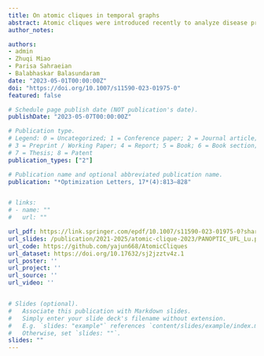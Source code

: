 ```yaml
---
title: On atomic cliques in temporal graphs
abstract: Atomic cliques were introduced recently to analyze disease progression in temporal comorbidity graphs. Informally, an atomic clique is a clique that is unsplittable over time—the clique is either present or absent entirely and no parts of it appears in the temporal graph unless the entire clique is present. We consider the atomic counterpart of the classical maximum clique problem in this paper. Our main contribution is a polynomial-time algorithm that transforms the maximum atomic clique problem to the maximum clique problem on an auxiliary graph. We report results from our computational studies that demonstrate the effectiveness of this transformation in solving the maximum atomic clique problem in comparison to direct integer programming based approaches. The proposed approach is also applicable when solving variants like the minimum atomic clique partitioning problem or the maximum weighted atomic clique problem.
author_notes:

authors:
- admin
- Zhuqi Miao
- Parisa Sahraeian
- Balabhaskar Balasundaram
date: "2023-05-01T00:00:00Z"
doi: "https://doi.org/10.1007/s11590-023-01975-0"
featured: false

# Schedule page publish date (NOT publication's date).
publishDate: "2023-05-07T00:00:00Z"

# Publication type.
# Legend: 0 = Uncategorized; 1 = Conference paper; 2 = Journal article;
# 3 = Preprint / Working Paper; 4 = Report; 5 = Book; 6 = Book section;
# 7 = Thesis; 8 = Patent
publication_types: ["2"]

# Publication name and optional abbreviated publication name.
publication: "*Optimization Letters, 17*(4):813–828"


# links:
# - name: ""
#   url: ""

url_pdf: https://link.springer.com/epdf/10.1007/s11590-023-01975-0?sharing_token=AbyhsjtjzfnqRDPwjfzJave4RwlQNchNByi7wbcMAY7bUCUgmWAPuwB4toh6FtPtnlLI76i-97z1hLrghpgw4FywCAFGMa-2NiBCcW71qU1vQxsiSqheON7uBkrGWkSbTTmRiVLRDr3OG40PvDSjGUYN-yM39nHayySU8kCtsVc%3D
url_slides: /publication/2021-2025/atomic-clique-2023/PANOPTIC_UFL_Lu.pdf
url_code: https://github.com/yajun668/AtomicCliques
url_dataset: https://doi.org/10.17632/sj2jzztv4z.1
url_poster: ''
url_project: ''
url_source: ''
url_video: ''


# Slides (optional).
#   Associate this publication with Markdown slides.
#   Simply enter your slide deck's filename without extension.
#   E.g. `slides: "example"` references `content/slides/example/index.md`.
#   Otherwise, set `slides: ""`.
slides: ""
---
```

